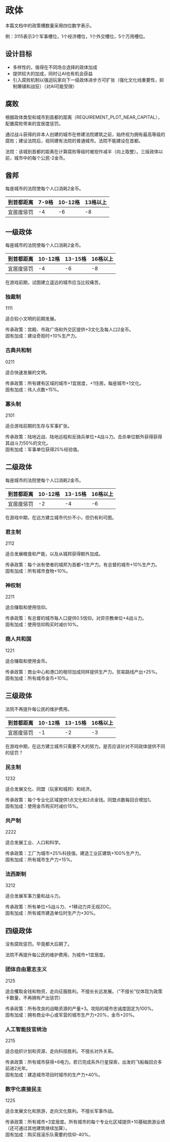 # 政体

本篇文档中的政策槽数量采用四位数字表示。

例：3115表示3个军事槽位，1个经济槽位，1个外交槽位，5个万用槽位。

## 设计目标

- 多样性的，值得在不同场合选择的政体加成
- 提供较大的加成，同时让AI也有机会获益
- 引入腐败机制以强迫玩家向下一级政体进步方可扩张（强化文化线重要性，抑制爆铺和战狂）（对AI可能受限）

## 腐败

根据政体类型和城市到首都的距离（REQUIREMENT_PLOT_NEAR_CAPITAL），配置腐败带来的宜居度惩罚。

通过战斗获得的非本人创建的城市在修建法院建筑之前，始终视为拥有最高等级的腐败；建设法院后，视同建有法院的普通城市。法院不能建设在首都。

法院：该城到首都的距离在计算腐败等级时被视作减半（向上取整）。三级政体以前，城市中的每个公民-2金币。

## 酋邦

每座城市的法院使每个人口消耗2金币。

|到首都距离|7-9格|10-12格|13格以上|
|---|---|---|---|
|宜居度惩罚|-4|-6|-8|

## 一级政体

每座城市的法院使每个人口消耗2金币。

|到首都距离|10-12格|13-15格|16格以上|
|---|---|---|---|
|宜居度惩罚|-4|-6|-8|

在游戏前期，试图建立遥远的城市应当比较痛苦。

### 独裁制

1111

适合较小文明的前期发展。

传承政策：宫殿、市政广场和外交区提供+3文化及每人口2金币。  
固有加成：建设奇观时+10%生产力。

### 古典共和制

0211

适合快速发展的文明。

传承政策：所有建有区域的城市+1宜居度，+1住房。每座城市+1文化。  
固有加成：伟人点数+15%。

### 寡头制

2101

适合游戏前期的生存与军事扩张。

传承政策：陆地近战、陆地远程和反骑兵单位+4战斗力。击杀单位额外获得获得其战斗力50%的文化。  
固有加成：军事单位获得25%经验值。

## 二级政体

每座城市的法院使每个人口消耗2金币。

|到首都距离|10-12格|13-15格|16格以上|
|---|---|---|---|
|宜居度惩罚|-2|-4|-6|

在游戏中期，在远方建立城市代价不小，但仍有利可图。

### 君主制

2112

适合发展粮食和产能，以及从城邦获得额外加成。

传承政策：每个派有使者的城邦为首都+1生产力。有总督的城市+10%生产力。  
固有加成：所有城市食物+10%。

### 神权制

2211

适合赚取和使用信仰。

传承政策：有总督的城市每人口提供0.5信仰。对异宗教单位+4战斗力。  
固有加成：使用信仰购买时减价10%。

### 商人共和国

1221

适合赚取和使用金币。

传承政策：商业中心和港口的相邻加成同样提供生产力。贸易路线产出+25%。  
固有加成：所有城市金币+10%。

## 三级政体

法院不再提升每公民的维护费用。

|到首都距离|10-12格|13-15格|16格以上|
|---|---|---|---|
|宜居度惩罚|-1|-2|-3|

在游戏中期，在远方建立城市只需要不大的努力。是否应该针对不同政体提供不同的惩罚？

### 民主制

1232

适合发展文化、同盟（玩家和城邦）和经济。

传承政策：每个专业化区域提供1点文化和2点金钱。同盟点数每回合增加1。  
固有加成：使用金币购买时减价15%。

### 共产制

2222

适合发展工业、人口和科学。

传承政策：工厂为城市+25%科技值。建造工业区建筑+100%生产力。  
固有加成：所有城市生产力+15%。

### 法西斯制

3212

适合发展军事力量和战斗力。

传承政策：所有单位+5战斗力、+1移动力并无视ZOC。  
固有加成：所有城市建造单位时生产力+30%。

## 四级政体

没有腐败惩罚。毕竟都大后期了。

法院不再提升每公民的维护费用，为城市+1宜居度。

### 团体自由意志主义

2125

适合攫取金钱和物资，走向征服胜利。不擅长长远发展。（“不擅长”仅体现为政策卡数量，不再拥有产出惩罚）

传承政策：所有改良的战略资源的产量+3。攻陷的城市忠诚度固定为100%。  
固有加成：拥有商业中心或军营的城市生产力+20%，金币+20%。

### 人工智能技官统治

2215

适合组织计划和资源，走向科技胜利。不擅长对外关系。

传承政策：所有城市获得+6电力。若已完成系外行星探索，出发的飞船每回合多前进2光年。  
固有加成：建造城市项目时城市的生产力+40%。

### 数字化直接民主

1225

适合发展文化和旅游，走向文化胜利。不擅长军事作战。

传承政策：所有城市+3宜居度。所有城市的每个专业化区域提供+10基础旅游业绩（还可通过其他建筑继续加算）。  
固有加成：购买摇滚乐队需要的信仰-40%。